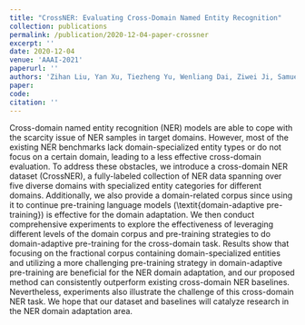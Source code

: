 ```yaml
---
title: "CrossNER: Evaluating Cross-Domain Named Entity Recognition"
collection: publications
permalink: /publication/2020-12-04-paper-crossner
excerpt: ''
date: 2020-12-04
venue: 'AAAI-2021'
paperurl: ''
authors: 'Zihan Liu, Yan Xu, Tiezheng Yu, Wenliang Dai, Ziwei Ji, Samuel Cahyawijaya, Andrea Madotto, Pascale Fung'
paper:
code:
citation: ''
---
```

Cross-domain named entity recognition (NER) models are able to cope with the scarcity issue of NER samples in target domains. However, most of the existing NER benchmarks lack domain-specialized entity types or do not focus on a certain domain, leading to a less effective cross-domain evaluation. To address these obstacles, we introduce a cross-domain NER dataset (CrossNER), a fully-labeled collection of NER data spanning over five diverse domains with specialized entity categories for different domains. Additionally, we also provide a domain-related corpus since using it to continue pre-training language models (\textit{domain-adaptive pre-training}) is effective for the domain adaptation. We then conduct comprehensive experiments to explore the effectiveness of leveraging different levels of the domain corpus and pre-training strategies to do domain-adaptive pre-training for the cross-domain task. Results show that focusing on the fractional corpus containing domain-specialized entities and utilizing a more challenging pre-training strategy in domain-adaptive pre-training are beneficial for the NER domain adaptation, and our proposed method can consistently outperform existing cross-domain NER baselines. Nevertheless, experiments also illustrate the challenge of this cross-domain NER task. We hope that our dataset and baselines will catalyze research in the NER domain adaptation area.

